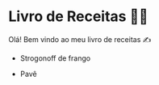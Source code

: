 # Livro de Receitas :man_cook:

Olá! Bem vindo ao meu livro de receitas :writing_hand:

* Strogonoff de frango

* Pavê
